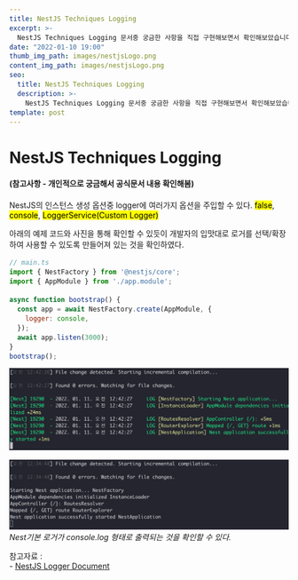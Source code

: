 ```yaml
---
title: NestJS Techniques Logging 
excerpt: >-
  NestJS Techniques Logging 문서중 궁금한 사항을 직접 구현해보면서 확인해보았습니다.
date: "2022-01-10 19:00"
thumb_img_path: images/nestjsLogo.png
content_img_path: images/nestjsLogo.png
seo:
  title: NestJS Techniques Logging 
  description: >-
    NestJS Techniques Logging 문서중 궁금한 사항을 직접 구현해보면서 확인해보았습니다.
template: post
---
```


# NestJS Techniques Logging 
#### (참고사항 - 개인적으로 궁금해서 공식문서 내용 확인해봄)

NestJS의 인스턴스 생성 옵션중 logger에 여러가지 옵션을 주입할 수 있다.
<mark>false</mark>, <mark>console</mark>, <mark>LoggerService(Custom Logger)</mark>  

아래의 예제 코드와 사진을 통해 확인할 수 있듯이 개발자의 입맛대로 로거를 선택/확장하여 사용할 수 있도록 만들어져 있는 것을 확인하였다.

```js
// main.ts
import { NestFactory } from '@nestjs/core';
import { AppModule } from './app.module';

async function bootstrap() {
  const app = await NestFactory.create(AppModule, {
    logger: console,
  });
  await app.listen(3000);
}
bootstrap();
```

![NestJS 기본 로거](../../../../images/nestjs-logger-default.png)  

![NestJS 로거 전역객체 console 커스텀](../../../../images/nestjs-logger-custom-console.png)
*Nest기본 로거가 console.log 형태로 출력되는 것을 확인할 수 있다.*

참고자료 :  
*-* [NestJS Logger Document](https://docs.nestjs.com/techniques/logger)